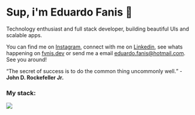 # Sup, i'm Eduardo Fanis 👋
<p>
    Technology enthusiast and full stack developer, building beautiful UIs and scalable apps.
</p>

<p>
    You can find me on <a target="_blank" href="https://instagram.com/faniseduardo">Instagram</a>, connect with me on <a target="_blank" href="https://linkedin.com/in/faniseduardo">Linkedin</a>, see whats happening on <a target="_blank" href="https://fvnis.dev">fvnis.dev</a> or send me a email <a href="mailto:eduardo.fanis@hotmail.com">eduardo.fanis@hotmail.com</a>. See you around!
</p>

<q>The secret of success is to do the common thing uncommonly well.</q> - <strong>John D. Rockefeller Jr.</strong>

### My stack:
<a href="#">
    <img src="https://skillicons.dev/icons?i=go,dart,flutter,docker,neovim,git,figma&theme=dark" />
  </a>


